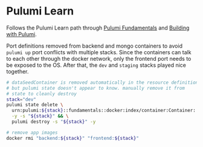 # Pulumi Learn

Follows the Pulumi Learn path through [Pulumi Fundamentals](https://www.pulumi.com/learn/pulumi-fundamentals/) and [Building with Pulumi](https://www.pulumi.com/learn/building-with-pulumi/).

Port definitions removed from backend and mongo containers to avoid `pulumi up` port conflicts with multiple stacks. Since the containers can talk to each other through the docker network, only the frontend port needs to be exposed to the OS. After that, the `dev` and `staging` stacks played nice together.

```sh
# dataSeedContainer is removed automatically in the resource definition
# but pulumi state doesn't appear to know. manually remove it from
# state to cleanly destroy
stack="dev"
pulumi state delete \
  urn:pulumi:${stack}::fundamentals::docker:index/container:Container::dataSeedContainer \
  -y -s "${stack}" && \
  pulumi destroy -s "${stack}" -y

# remove app images
docker rmi "backend:${stack}" "frontend:${stack}"
```